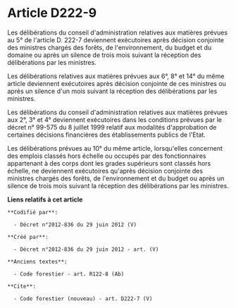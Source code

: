 # Article D222-9

Les délibérations du conseil d'administration relatives aux matières prévues au 5° de l'article D. 222-7 deviennent
exécutoires après décision conjointe des ministres chargés des forêts, de l'environnement, du budget et du domaine ou après
un silence de trois mois suivant la réception des délibérations par les ministres. 

Les délibérations relatives aux matières prévues aux 6°, 8° et 14° du même article deviennent exécutoires après décision
conjointe de ces ministres ou après un silence d'un mois suivant la réception des délibérations par les ministres. 

Les délibérations du conseil d'administration relatives aux matières prévues aux 2°, 3° et 4° deviennent exécutoires dans les
conditions prévues par le décret n° 99-575 du 8 juillet 1999 relatif aux modalités d'approbation de certaines décisions
financières des établissements publics de l'Etat. 

Les délibérations prévues au 10° du même article, lorsqu'elles concernent des emplois classés hors échelle ou occupés par des
fonctionnaires appartenant à des corps dont les grades supérieurs sont classés hors échelle, ne deviennent exécutoires
qu'après décision conjointe des ministres chargés des forêts, de l'environnement et du budget ou après un silence de trois
mois suivant la réception des délibérations par les ministres.

**Liens relatifs à cet article**

	**Codifié par**:

	  - Décret n°2012-836 du 29 juin 2012 (V)

	**Créé par**:

	  - Décret n°2012-836 du 29 juin 2012 - art. (V)

	**Anciens textes**:

	  - Code forestier - art. R122-8 (Ab)

	**Cite**:

	  - Code forestier (nouveau) - art. D222-7 (V)
